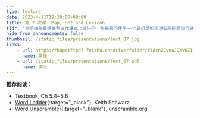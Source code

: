 ```yaml
---
type: lecture
date: 2023-4-11T19:30:00+08:00
title: 第 7 次课. Map, Set and Lexicon
tldr: "介绍抽象数据类型以及课本上提供的一些容器的使用——计算机是如何对实际问题进行建模的？"
hide_from_announcments: false
thumbnail: /static_files/presentations/lect_07.jpg
links:
    - url: https://h8pqt7tpdf.feishu.cn/drive/folder/fldcn2CvnaJDXV6ZIjPGVVSacrd
      name: 录播
    - url: /static_files/presentations/lect_07.pdf
      name: 讲义
---
```


**推荐阅读：**

- Textbook, Ch 5.4~5.6
- [Word Ladder](/static_files/stack_queue/WordLadders.html){:target="_blank"}, Keith Schwarz
- [Word Unscrambler](https://unscramble.org/){:target="_blank"}, unscramble.org
